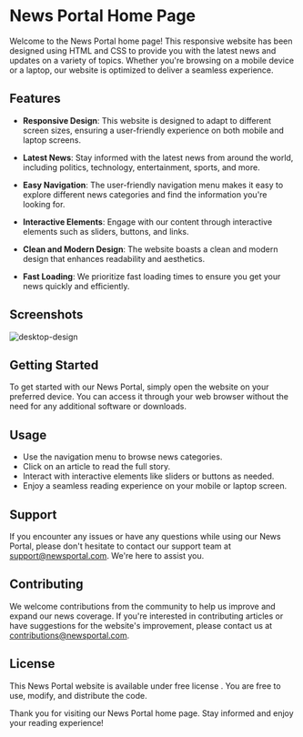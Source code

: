 # News Portal Home Page

Welcome to the News Portal home page! This responsive website has been designed using HTML and CSS to provide you with the latest news and updates on a variety of topics. Whether you're browsing on a mobile device or a laptop, our website is optimized to deliver a seamless experience.

## Features

- **Responsive Design**: This website is designed to adapt to different screen sizes, ensuring a user-friendly experience on both mobile and laptop screens.

- **Latest News**: Stay informed with the latest news from around the world, including politics, technology, entertainment, sports, and more.

- **Easy Navigation**: The user-friendly navigation menu makes it easy to explore different news categories and find the information you're looking for.

- **Interactive Elements**: Engage with our content through interactive elements such as sliders, buttons, and links.

- **Clean and Modern Design**: The website boasts a clean and modern design that enhances readability and aesthetics.

- **Fast Loading**: We prioritize fast loading times to ensure you get your news quickly and efficiently.

## Screenshots

![desktop-design](https://github.com/aditya-6394/News-Portal/assets/134168404/c97dc2fb-8239-4e4c-86e5-e4e2e3f62b74)


## Getting Started

To get started with our News Portal, simply open the website on your preferred device. You can access it through your web browser without the need for any additional software or downloads.

## Usage

- Use the navigation menu to browse news categories.
- Click on an article to read the full story.
- Interact with interactive elements like sliders or buttons as needed.
- Enjoy a seamless reading experience on your mobile or laptop screen.

## Support

If you encounter any issues or have any questions while using our News Portal, please don't hesitate to contact our support team at [support@newsportal.com](mailto:support@newsportal.com). We're here to assist you.

## Contributing

We welcome contributions from the community to help us improve and expand our news coverage. If you're interested in contributing articles or have suggestions for the website's improvement, please contact us at [contributions@newsportal.com](mailto:contributions@newsportal.com).

## License

This News Portal website is available under free license . You are free to use, modify, and distribute the code.

Thank you for visiting our News Portal home page. Stay informed and enjoy your reading experience!
